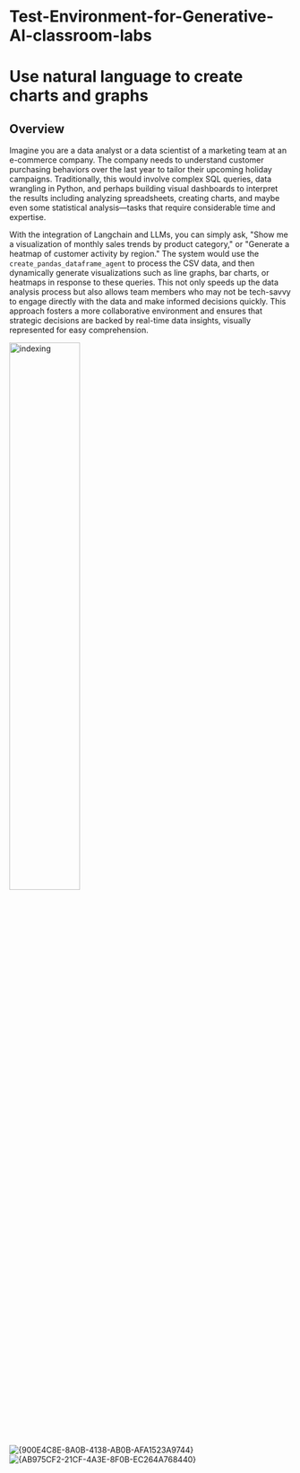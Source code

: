 # Test-Environment-for-Generative-AI-classroom-labs

# **Use natural language to create charts and graphs**

## Overview

Imagine you are a data analyst or a data scientist of a marketing team at an e-commerce company. The company needs to understand customer purchasing behaviors over the last year to tailor their upcoming holiday campaigns. Traditionally, this would involve complex SQL queries, data wrangling in Python, and perhaps building visual dashboards to interpret the results including analyzing spreadsheets, creating charts, and maybe even some statistical analysis—tasks that require considerable time and expertise.

With the integration of Langchain and LLMs, you can simply ask, "Show me a visualization of monthly sales trends by product category," or "Generate a heatmap of customer activity by region." The system would use the `create_pandas_dataframe_agent` to process the CSV data, and then dynamically generate visualizations such as line graphs, bar charts, or heatmaps in response to these queries. This not only speeds up the data analysis process but also allows team members who may not be tech-savvy to engage directly with the data and make informed decisions quickly. This approach fosters a more collaborative environment and ensures that strategic decisions are backed by real-time data insights, visually represented for easy comprehension.

<img src="https://cf-courses-data.s3.us.cloud-object-storage.appdomain.cloud/V_7__WU_jHJ1lOpTeSLxTQ/chat%20with%20data.png" width="50%" alt="indexing"/>



![{900E4C8E-8A0B-4138-AB0B-AFA1523A9744}](https://github.com/user-attachments/assets/84b9484e-d2e0-4dae-ac30-03d6097dfee3)
![{AB975CF2-21CF-4A3E-8F0B-EC264A768440}](https://github.com/user-attachments/assets/13deaf16-8344-460a-b667-5c4f0f002c60)
